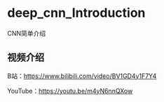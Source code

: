 # deep_cnn_Introduction
CNN简单介绍

## 视频介绍
B站：https://www.bilibili.com/video/BV1GD4y1F7Y4

YouTube：https://youtu.be/m4yN6nnQXow
